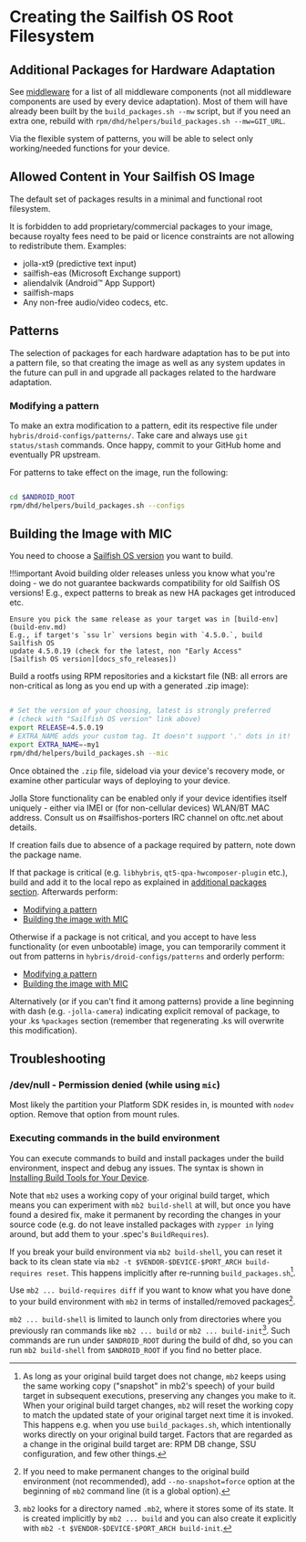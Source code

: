 # Creating the Sailfish OS Root Filesystem

## Additional Packages for Hardware Adaptation

See [middleware](middleware.md) for a list of all
middleware components (not all middleware components are used by every
device adaptation). Most of them will have already been built by the
`build_packages.sh --mw` script, but if you need an extra one, rebuild
with `rpm/dhd/helpers/build_packages.sh --mw=GIT_URL`.

Via the flexible system of patterns, you will be able to select only
working/needed functions for your device.

## Allowed Content in Your Sailfish OS Image

The default set of packages results in a minimal and functional root
filesystem.

It is forbidden to add proprietary/commercial packages to your image,
because royalty fees need to be paid or licence constraints are not
allowing to redistribute them. Examples:

- jolla-xt9 (predictive text input)
- sailfish-eas (Microsoft Exchange support)
- aliendalvik (Android™ App Support)
- sailfish-maps
- Any non-free audio/video codecs, etc.

## Patterns

The selection of packages for each hardware adaptation has to be put
into a pattern file, so that creating the image as well as any system
updates in the future can pull in and upgrade all packages related to
the hardware adaptation.

### Modifying a pattern

To make an extra modification to a pattern, edit its respective file
under `hybris/droid-configs/patterns/`. Take care and always use
`git status/stash` commands. Once happy, commit to your GitHub home and
eventually PR upstream.

For patterns to take effect on the image, run the following:

```sh title="PLATFORM SDK"

cd $ANDROID_ROOT
rpm/dhd/helpers/build_packages.sh --configs
```

## Building the Image with MIC

You need to choose a [Sailfish OS version][docs_sfo_releases] you
want to build.

!!!important
    Avoid building older releases unless you know what you\'re doing - we do
    not guarantee backwards compatibility for old Sailfish OS versions!
    E.g., expect patterns to break as new HA packages get introduced etc.

    Ensure you pick the same release as your target was in [build-env](build-env.md)
    E.g., if target's `ssu lr` versions begin with `4.5.0.`, build Sailfish OS
    update 4.5.0.19 (check for the latest, non "Early Access"
    [Sailfish OS version][docs_sfo_releases])

Build a rootfs using RPM repositories and a kickstart file (NB: all
errors are non-critical as long as you end up with a generated .zip image):

```sh title="PLATFORM SDK"

# Set the version of your choosing, latest is strongly preferred
# (check with "Sailfish OS version" link above)
export RELEASE=4.5.0.19
# EXTRA_NAME adds your custom tag. It doesn't support '.' dots in it!
export EXTRA_NAME=-my1
rpm/dhd/helpers/build_packages.sh --mic
```

Once obtained the `.zip` file, sideload via your device's recovery
mode, or examine other particular ways of deploying to your device.

Jolla Store functionality can be enabled only if your device identifies
itself uniquely - either via IMEI or (for non-cellular devices) WLAN/BT
MAC address. Consult us on #sailfishos-porters IRC channel on oftc.net
about details.

If creation fails due to absence of a package required by pattern, note
down the package name.

If that package is critical (e.g. `libhybris`, `qt5-qpa-hwcomposer-plugin`
etc.), build and add it to the local repo as explained in
[additional packages section](#additional-packages-for-hardware-adaptation).
Afterwards perform:

- [Modifying a pattern](#modifying-a-pattern)
- [Building the image with MIC](#building-the-image-with-mic)

Otherwise if a package is not critical, and you accept to have less
functionality (or even unbootable) image, you can temporarily comment it
out from patterns in `hybris/droid-configs/patterns` and orderly
perform:

- [Modifying a pattern](#modifying-a-pattern)
- [Building the image with MIC](#building-the-image-with-mic)

Alternatively (or if you can't find it among patterns) provide a line
beginning with dash (e.g. `-jolla-camera`) indicating explicit removal
of package, to your .ks `%packages` section (remember that regenerating
.ks will overwrite this modification).

## Troubleshooting

### /dev/null - Permission denied (while using `mic`)

Most likely the partition your Platform SDK resides in, is mounted with
`nodev` option. Remove that option from mount rules.

### Executing commands in the build environment

You can execute commands to build and install packages under the build
environment, inspect and debug any issues. The syntax is shown in
[Installing Build Tools for Your Device](build-env.md).

Note that `mb2` uses a working copy of your original build target, which
means you can experiment with `mb2 build-shell` at will, but once you
have found a desired fix, make it permanent by recording the changes in
your source code (e.g. do not leave installed packages with `zypper in`
lying around, but add them to your .spec's `BuildRequires`).

If you break your build environment via `mb2 build-shell`, you can reset
it back to its clean state via
`mb2 -t $VENDOR-$DEVICE-$PORT_ARCH build-requires reset`. This happens
implicitly after re-running `build_packages.sh`[^1].

Use `mb2 ... build-requires diff` if you want to know what you have done
to your build environment with `mb2` in terms of installed/removed
packages[^2].

`mb2 ... build-shell` is limited to launch only from directories where
you previously ran commands like `mb2 ... build` or
`mb2 ... build-init`[^3]. Such commands are run under `$ANDROID_ROOT`
during the build of dhd, so you can run `mb2 build-shell` from
`$ANDROID_ROOT` if you find no better place.


[^1]: As long as your original build target does not change, `mb2` keeps
    using the same working copy ("snapshot" in mb2's speech) of your
    build target in subsequent executions, preserving any changes you
    make to it. When your original build target changes, `mb2` will
    reset the working copy to match the updated state of your original
    target next time it is invoked. This happens e.g. when you use
    `build_packages.sh`, which intentionally works directly on your
    original build target. Factors that are regarded as a change in the
    original build target are: RPM DB change, SSU configuration, and few
    other things.

[^2]: If you need to make permanent changes to the original build
    environment (not recommended), add `--no-snapshot=force` option at
    the beginning of `mb2` command line (it is a global option).

[^3]: `mb2` looks for a directory named `.mb2`, where it stores some of
    its state. It is created implicitly by `mb2 ... build` and you can
    also create it explicitly with
    `mb2 -t $VENDOR-$DEVICE-$PORT_ARCH build-init`.

[docs_sfo_releases]: https://docs.sailfishos.org/Support/Releases/

